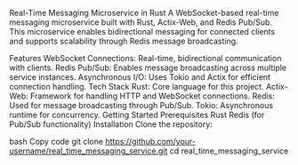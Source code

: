 Real-Time Messaging Microservice in Rust
A WebSocket-based real-time messaging microservice built with Rust, Actix-Web, and Redis Pub/Sub. This microservice enables bidirectional messaging for connected clients and supports scalability through Redis message broadcasting.

Features
WebSocket Connections: Real-time, bidirectional communication with clients.
Redis Pub/Sub: Enables message broadcasting across multiple service instances.
Asynchronous I/O: Uses Tokio and Actix for efficient connection handling.
Tech Stack
Rust: Core language for this project.
Actix-Web: Framework for handling HTTP and WebSocket connections.
Redis: Used for message broadcasting through Pub/Sub.
Tokio: Asynchronous runtime for concurrency.
Getting Started
Prerequisites
Rust
Redis (for Pub/Sub functionality)
Installation
Clone the repository:

bash
Copy code
git clone https://github.com/your-username/real_time_messaging_service.git
cd real_time_messaging_service